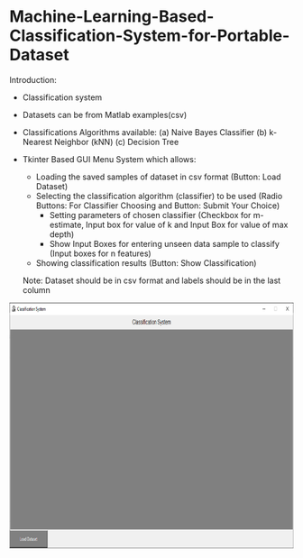 # Machine-Learning-Based-Classification-System-for-Portable-Dataset

Introduction:
- Classification system
- Datasets can be from Matlab examples(csv)
- Classifications Algorithms available:
  (a) Naive Bayes Classifier (b) k-Nearest Neighbor (kNN) (c) Decision Tree
- Tkinter Based GUI Menu System which allows:
  - Loading the saved samples of dataset in csv format                    (Button: Load Dataset)
  - Selecting the classification algorithm (classifier) to be used        (Radio Buttons: For Classifier Choosing and Button: Submit Your Choice)
    - Setting parameters of chosen classifier                             (Checkbox for m-estimate, Input box for value of k and Input Box for value of max depth)
    - Show Input Boxes for entering unseen data sample to classify        (Input boxes for n features)
  - Showing classification results                                        (Button: Show Classification)
  
  Note: Dataset should be in csv format and labels should be in the last column

<a target='_blank'>
  
  <img class='header-img' width=1174px height=436px src='https://raw.githubusercontent.com/hammadch1/Machine-Learning-Based-Classification-System-for-Portable-Dataset/master/tkinter_interface_screens/github_1.png' />

</a>
